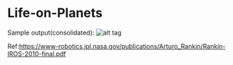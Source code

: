 # Life-on-Planets


Sample output(consolidated):
![alt tag](https://s8.postimg.org/xz34r5cdx/image.png)


Ref:https://www-robotics.jpl.nasa.gov/publications/Arturo_Rankin/Rankin-IROS-2010-final.pdf
